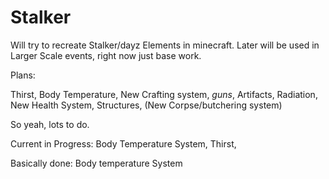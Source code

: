 # Stalker


Will try to recreate Stalker/dayz Elements in minecraft.
Later will be used in Larger Scale events, right now just base work.


Plans:

Thirst, Body Temperature, New Crafting system, *guns*, Artifacts, Radiation, New Health System, Structures, (New Corpse/butchering system)


So yeah, lots to do.

Current in Progress:
Body Temperature System, Thirst,

Basically done:
Body temperature System
